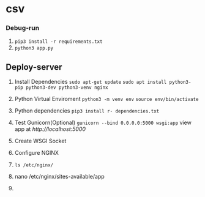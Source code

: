 # csv

### Debug-run
1. `pip3 install -r requirements.txt`
2. `python3 app.py`


## Deploy-server
1. Install Dependencies
  `sudo apt-get update`
  `sudo apt install python3-pip python3-dev python3-venv nginx`
  
2. Python Virtual Enviroment
  `python3 -m venv env`
  `source env/bin/activate`
  
3. Python dependencies
  `pip3 install r- dependencies.txt`
  
4. Test Gunicorn(Optional)
  `gunicorn --bind 0.0.0.0:5000 wsgi:app`
  view app at *http://localhost:5000*
  
5. Create WSGI Socket
  
  
6. Configure NGINX
  1. `ls /etc/nginx/`
  2. nano /etc/nginx/sites-available/app
  3. 
  



  

  
  
